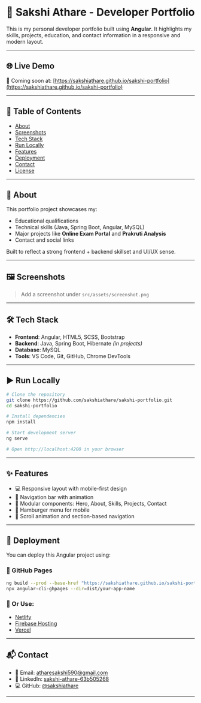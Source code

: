 # 🌟 Sakshi Athare - Developer Portfolio

This is my personal developer portfolio built using **Angular**. It highlights my skills, projects, education, and contact information in a responsive and modern layout.

---

## 🌐 Live Demo

🚀 Coming soon at: [https://sakshiathare.github.io/sakshi-portfolio](https://sakshiathare.github.io/sakshi-portfolio)

---

## 📁 Table of Contents

- [About](#about)
- [Screenshots](#screenshots)
- [Tech Stack](#tech-stack)
- [Run Locally](#run-locally)
- [Features](#features)
- [Deployment](#deployment)
- [Contact](#contact)
- [License](#license)

---

## 📖 About

This portfolio project showcases my:
- Educational qualifications
- Technical skills (Java, Spring Boot, Angular, MySQL)
- Major projects like **Online Exam Portal** and **Prakruti Analysis**
- Contact and social links

Built to reflect a strong frontend + backend skillset and UI/UX sense.

---

## 🖼️ Screenshots

> Add a screenshot under `src/assets/screenshot.png`

---

## 🛠 Tech Stack

- **Frontend**: Angular, HTML5, SCSS, Bootstrap
- **Backend**: Java, Spring Boot, Hibernate *(in projects)*
- **Database**: MySQL
- **Tools**: VS Code, Git, GitHub, Chrome DevTools

---

## ▶️ Run Locally

```bash
# Clone the repository
git clone https://github.com/sakshiathare/sakshi-portfolio.git
cd sakshi-portfolio

# Install dependencies
npm install

# Start development server
ng serve

# Open http://localhost:4200 in your browser
```

---

## ✨ Features

- 💻 Responsive layout with mobile-first design
- 🎯 Navigation bar with animation
- 🔧 Modular components: Hero, About, Skills, Projects, Contact
- 📱 Hamburger menu for mobile
- 🚀 Scroll animation and section-based navigation

---

## 🚀 Deployment

You can deploy this Angular project using:

### 🔹 GitHub Pages

```bash
ng build --prod --base-href "https://sakshiathare.github.io/sakshi-portfolio/"
npx angular-cli-ghpages --dir=dist/your-app-name
```

### 🔹 Or Use:

- [Netlify](https://netlify.com/)
- [Firebase Hosting](https://firebase.google.com/)
- [Vercel](https://vercel.com/)

---

## 📬 Contact

- 📧 Email: atharesakshi590@gmail.com
- 💼 LinkedIn: [sakshi-athare-63b505268](https://linkedin.com/in/sakshi-athare-63b505268)
- 💻 GitHub: [@sakshiathare](https://github.com/sakshiathare)

---
